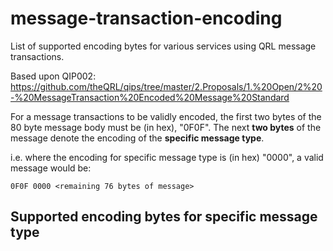 # message-transaction-encoding
List of supported encoding bytes for various services using QRL message transactions. 

Based upon QIP002: https://github.com/theQRL/qips/tree/master/2.Proposals/1.%20Open/2%20-%20MessageTransaction%20Encoded%20Message%20Standard

For a message transactions to be validly encoded, the first two bytes of the 80 byte message body must be (in hex), "0F0F".
The next **two bytes** of the message denote the encoding of the **specific message type**.

i.e. where the encoding for specific message type is (in hex) "0000", a valid message would be:
 
`0F0F 0000 <remaining 76 bytes of message>`

## Supported encoding bytes for specific message type

